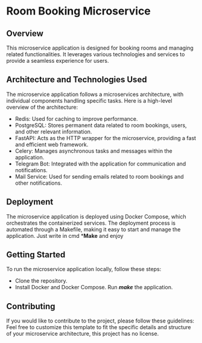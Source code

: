 # Room Booking Microservice

## Overview
This microservice application is designed for booking rooms and managing related functionalities. It leverages various technologies and services to provide a seamless experience for users.

## Architecture and Technologies Used
The microservice application follows a microservices architecture, with individual components handling specific tasks. Here is a high-level overview of the architecture:
- Redis: Used for caching to improve performance.
- PostgreSQL: Stores permanent data related to room bookings, users, and other relevant information.
- FastAPI: Acts as the HTTP wrapper for the microservice, providing a fast and efficient web framework.
- Celery: Manages asynchronous tasks and messages within the application.
- Telegram Bot: Integrated with the application for communication and notifications.
- Mail Service: Used for sending emails related to room bookings and other notifications.

## Deployment
The microservice application is deployed using Docker Compose, which orchestrates the containerized services. The deployment process is automated through a Makefile, making it easy to start and manage the application.
Just write in cmd ***Make** and enjoy



## Getting Started
To run the microservice application locally, follow these steps:
- Clone the repository.
- Install Docker and Docker Compose.
Run ***make*** the application.

## Contributing
If you would like to contribute to the project, please follow these guidelines:
Feel free to customize this template to fit the specific details and structure of your microservice architecture, this project has no license.